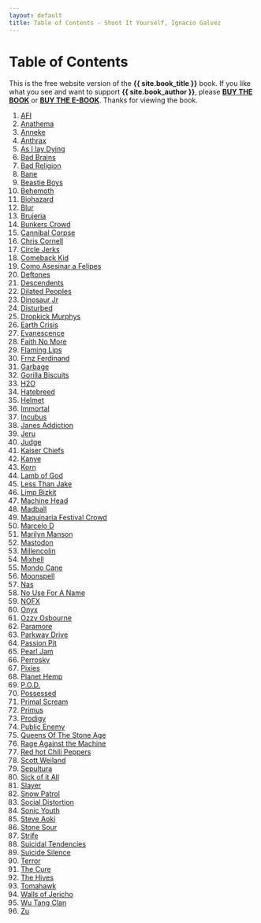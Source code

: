 ```yaml
---
layout: default
title: Table of Contents - Shoot It Yourself, Ignacio Galvez
---
```


<div class="starter-template">
  <h1>Table of Contents</h1>
  <p class="lead">
    This is the free website version of the <strong>{{ site.book_title }}</strong> book.
    If you like what you see and want to support <strong>{{ site.book_author }}</strong>,
    please
    <strong><a href="{{ site.purchase_print_url }}">BUY THE BOOK</a></strong> or
    <strong><a href="{{ site.purchase_ebook_url }}">BUY THE E-BOOK</a></strong>.
    Thanks for viewing the book.
  </p>
</div>


1. [AFI](/pages/afi)
1. [Anathema](/pages/anathema)
1. [Anneke](/pages/anneke)
1. [Anthrax](/pages/anthrax)
1. [As I lay Dying](/pages/as-i-lay-dying)
1. [Bad Brains](/pages/bad-brains)
1. [Bad Religion](/pages/bad-religion)
1. [Bane](/pages/bane)
1. [Beastie Boys](/pages/beastie-boys)
1. [Behemoth](/pages/behemoth)
1. [Biohazard](/pages/biohazard)
1. [Blur](/pages/blur)
1. [Brujeria](/pages/brujeria)
1. [Bunkers Crowd](/pages/bunkers-crowd)
1. [Cannibal Corpse](/pages/cannibal-corpse)
1. [Chris Cornell](/pages/chris-cornell)
1. [Circle Jerks](/pages/circle-jerks)
1. [Comeback Kid](/pages/comeback-kid)
1. [Como Asesinar a Felipes](/pages/como-asesinar-a-felipes)
1. [Deftones](/pages/deftones)
1. [Descendents](/pages/descendents)
1. [Dilated Peoples](/pages/dilated-peoples)
1. [Dinosaur Jr](/pages/dinosaur-jr)
1. [Disturbed](/pages/disturbed)
1. [Dropkick Murphys](/pages/dropkick-murphys)
1. [Earth Crisis](/pages/earth-crisis)
1. [Evanescence](/pages/evanescence)
1. [Faith No More](/pages/faith-no-more)
1. [Flaming Lips](/pages/flaming-lips)
1. [Frnz Ferdinand](/pages/frnz-ferdinand)
1. [Garbage](/pages/garbage)
1. [Gorilla Biscuits](/pages/gorilla-biscuits)
1. [H2O](/pages/h2o)
1. [Hatebreed](/pages/hatebreed)
1. [Helmet](/pages/helmet)
1. [Immortal](/pages/immortal)
1. [Incubus](/pages/incubus)
1. [Janes Addiction](/pages/janes-addiction)
1. [Jeru](/pages/jeru)
1. [Judge](/pages/judge)
1. [Kaiser Chiefs](/pages/kaiser-chiefs)
1. [Kanye](/pages/kanye)
1. [Korn](/pages/korn)
1. [Lamb of God](/pages/lamb-of-god)
1. [Less Than Jake](/pages/less-than-jake)
1. [Limp Bizkit](/pages/limp-bizkit)
1. [Machine Head](/pages/machine-head)
1. [Madball](/pages/madball)
1. [Maquinaria Festival Crowd](/pages/maquinaria-festival-crowd)
1. [Marcelo D](/pages/marcelo-d)
1. [Marilyn Manson](/pages/marilyn-manson)
1. [Mastodon](/pages/mastodon)
1. [Millencolin](/pages/millencolin)
1. [Mixhell](/pages/mixhell)
1. [Mondo Cane](/pages/mondo-cane)
1. [Moonspell](/pages/moonspell)
1. [Nas](/pages/nas)
1. [No Use For A Name](/pages/no-use-for-a-name)
1. [NOFX](/pages/nofx)
1. [Onyx](/pages/onyx)
1. [Ozzy Osbourne](/pages/ozzy-osbourne)
1. [Paramore](/pages/paramore)
1. [Parkway Drive](/pages/parkway-drive)
1. [Passion Pit](/pages/passion-pit)
1. [Pearl Jam](/pages/pearl-jam)
1. [Perrosky](/pages/perrosky)
1. [Pixies](/pages/pixies)
1. [Planet Hemp](/pages/planet-hemp)
1. [P.O.D.](/pages/p-o-d)
1. [Possessed](/pages/possessed)
1. [Primal Scream](/pages/primal-scream)
1. [Primus](/pages/primus)
1. [Prodigy](/pages/prodigy)
1. [Public Enemy](/pages/public-enemy)
1. [Queens Of The Stone Age](/pages/queens-of-the-stone-age)
1. [Rage Against the Machine](/pages/rage-against-the-machine)
1. [Red hot Chili Peppers](/pages/red-hot-chili-peppers)
1. [Scott Weiland](/pages/scott-weiland)
1. [Sepultura](/pages/sepultura)
1. [Sick of it All](/pages/sick-of-it-all)
1. [Slayer](/pages/slayer)
1. [Snow Patrol](/pages/snow-patrol)
1. [Social Distortion](/pages/social-distortion)
1. [Sonic Youth](/pages/sonic-youth)
1. [Steve Aoki](/pages/steve-aoki)
1. [Stone Sour](/pages/stone-sour)
1. [Strife](/pages/strife)
1. [Suicidal Tendencies](/pages/suicidal-tendencies)
1. [Suicide Silence](/pages/suicide-silence)
1. [Terror](/pages/terror)
1. [The Cure](/pages/the-cure)
1. [The Hives](/pages/the-hives)
1. [Tomahawk](/pages/tomahawk)
1. [Walls of Jericho](/pages/walls-of-jericho)
1. [Wu Tang Clan](/pages/wu-tang-clan)
1. [Zu](/pages/zu)
